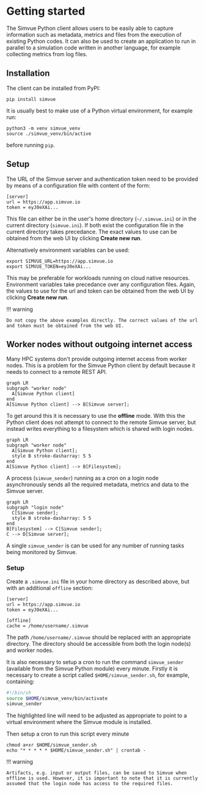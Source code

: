 # Getting started

The Simvue Python client allows users to be easily able to capture information such as metadata, metrics and files from the execution of existing Python codes. It can also be used to create an application to run in parallel to a simulation code written in another language, for
example collecting
metrics from log files.

## Installation

The client can be installed from PyPI:
```
pip install simvue
```
It is usually best to make use of a Python virtual environment, for example run:
```
python3 -m venv simvue_venv
source ./simvue_venv/bin/active
```
before running `pip`.

## Setup

The URL of the Simvue server and authentication token need to be provided by means of a configuration file
with content of the form:
```
[server]
url = https://app.simvue.io
token = eyJ0eXAi...
```
This file can either be in the user's home directory (`~/.simvue.ini`) or in the current directory (`simvue.ini`). If both
exist the configuration file in the current directory takes precedance.
The exact values to use can be obtained from the web UI by clicking **Create new run**.

Alternatively environment variables can be used:
```
export SIMVUE_URL=https://app.simvue.io
export SIMVUE_TOKEN=eyJ0eXAi...
```
This may be preferable for workloads running on cloud native resources. Environment variables take precedance over any configuration files.
Again, the values to use for the url and token can be obtained from the web UI by clicking **Create new run**.

!!! warning

    Do not copy the above examples directly. The correct values of the url and token must be obtained from the web UI.

## Worker nodes without outgoing internet access

Many HPC systems don't provide outgoing internet access from worker nodes. This is a problem for the Simvue Python client by default
because it needs to connect to a remote REST API.

``` mermaid
graph LR
subgraph "worker node"
  A[Simvue Python client]
end
A[Simvue Python client] --> B[Simvue server];
```

To get around this it is necessary to use the **offline** mode. With this the
Python client does not attempt to connect to the remote Simvue server, but instead writes everything to a filesystem which is shared
with login nodes.

``` mermaid
graph LR
subgraph "worker node"
  A[Simvue Python client];
  style B stroke-dasharray: 5 5
end
A[Simvue Python client] --> B[Filesystem];
```
A process (`simvue_sender`) running as a cron on a login node asynchronously sends all the required metadata, metrics and data to the
Simvue server.
``` mermaid
graph LR
subgraph "login node"
  C[Simvue sender];
  style B stroke-dasharray: 5 5
end
B[Filesystem] --> C[Simvue sender];
C --> D[Simvue server];
```
A single `simvue_sender` is can be used for any number of running tasks being monitored by Simvue.


### Setup

Create a `.simvue.ini` file in your home directory as described above, but with an additional `offline` section:
```
[server]
url = https://app.simvue.io
token = eyJ0eXAi...

[offline]
cache = /home/username/.simvue
```
The path `/home/username/.simvue` should be replaced with an appropriate directory. The directory should be accessible from
both the login node(s) and worker nodes.

It is also necessary to setup a cron to run the command `simvue_sender` (available from the Simvue Python module) every minute.
Firstly it is necessary to create a script called `$HOME/simvue_sender.sh`, for example, containing:
```  sh hl_lines="2 2"
#!/bin/sh
source $HOME/simvue_venv/bin/activate
simvue_sender
```
The highlighted line will need to be adjusted as appropriate to point to a virtual environment where the Simvue module is installed.

Then setup a cron to run this script every minute
```
chmod a+xr $HOME/simvue_sender.sh
echo "* * * * * $HOME/simvue_sender.sh" | crontab - 
```

!!! warning

    Artifacts, e.g. input or output files, can be saved to Simvue when offline is used. However, it is important to note that it is currently
    assumed that the login node has access to the required files.
